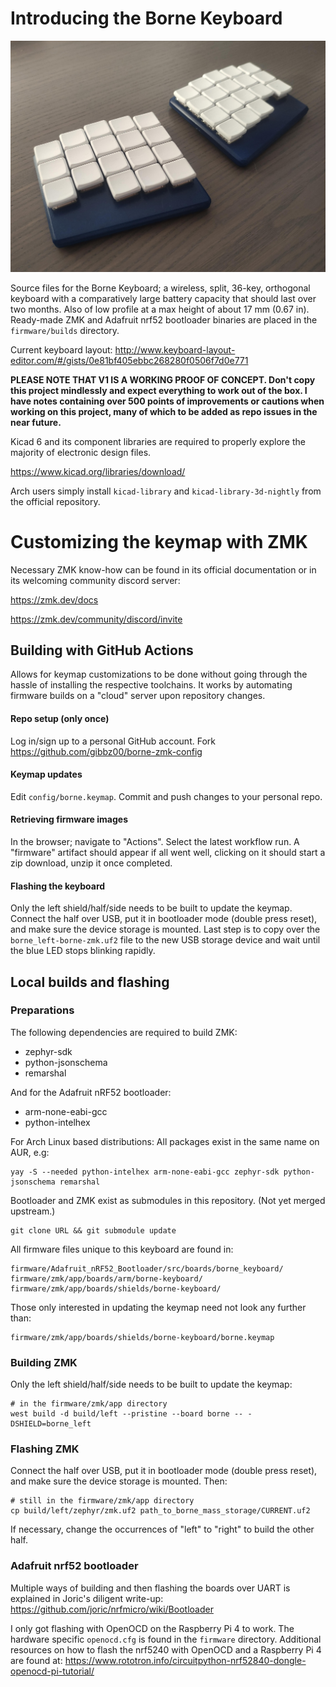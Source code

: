 # Introducing the Borne Keyboard

![showcase image](images/showcase.jpg)

Source files for the Borne Keyboard; a wireless, split, 36-key, orthogonal keyboard with a comparatively large battery capacity that should last over two months.
Also of low profile at a max height of about 17 mm (0.67 in).
Ready-made ZMK and Adafruit nrf52 bootloader binaries are placed in the `firmware/builds` directory.

Current keyboard layout: http://www.keyboard-layout-editor.com/#/gists/0e81bf405ebbc268280f0506f7d0e771

**PLEASE NOTE THAT V1 IS A WORKING PROOF OF CONCEPT. Don't copy this project mindlessly and expect everything to work out of the box. I have notes containing over 500 points of improvements or cautions when working on this project, many of which to be added as repo issues in the near future.**

Kicad 6 and its component libraries are required to properly explore the majority of electronic design files. 

https://www.kicad.org/libraries/download/

Arch users simply install `kicad-library` and `kicad-library-3d-nightly` from the official repository.

# Customizing the keymap with ZMK

Necessary ZMK know-how can be found in its official documentation or in its welcoming community discord server: 

https://zmk.dev/docs

https://zmk.dev/community/discord/invite

## Building with GitHub Actions

Allows for keymap customizations to be done without going through the hassle of installing the respective toolchains. It works by automating firmware builds on a "cloud" server upon repository changes.

#### Repo setup (only once)
Log in/sign up to a personal GitHub account.
Fork https://github.com/gibbz00/borne-zmk-config
#### Keymap updates
Edit `config/borne.keymap`.
Commit and push changes to your personal repo.
#### Retrieving firmware images
In the browser; navigate to "Actions".
Select the latest workflow run.
A "firmware" artifact should appear if all went well, clicking on it should start a zip download, unzip it once completed.
#### Flashing the keyboard
Only the left shield/half/side needs to be built to update the keymap.
Connect the half over USB, put it in bootloader mode (double press reset), and make sure the device storage is mounted. 
Last step is to copy over the `borne_left-borne-zmk.uf2` file to the new USB storage device and wait until the blue LED stops blinking rapidly.

## Local builds and flashing

### Preparations

The following dependencies are required to build ZMK:
* zephyr-sdk 
* python-jsonschema
* remarshal

And for the Adafruit nRF52 bootloader:
* arm-none-eabi-gcc
* python-intelhex

For Arch Linux based distributions: All packages exist in the same name on AUR, e.g:
```
yay -S --needed python-intelhex arm-none-eabi-gcc zephyr-sdk python-jsonschema remarshal 
```

Bootloader and ZMK exist as submodules in this repository. (Not yet merged upstream.)
```
git clone URL && git submodule update
```

All firmware files unique to this keyboard are found in:
```
firmware/Adafruit_nRF52_Bootloader/src/boards/borne_keyboard/
firmware/zmk/app/boards/arm/borne-keyboard/
firmware/zmk/app/boards/shields/borne-keyboard/
```

Those only interested in updating the keymap need not look any further than:
```
firmware/zmk/app/boards/shields/borne-keyboard/borne.keymap
```

### Building ZMK

Only the left shield/half/side needs to be built to update the keymap:
```
# in the firmware/zmk/app directory
west build -d build/left --pristine --board borne -- -DSHIELD=borne_left
```
### Flashing ZMK
Connect the half over USB, put it in bootloader mode (double press reset), and make sure the device storage is mounted. Then:
```
# still in the firmware/zmk/app directory
cp build/left/zephyr/zmk.uf2 path_to_borne_mass_storage/CURRENT.uf2
```

If necessary, change the occurrences of "left" to "right" to build the other half. 

### Adafruit nrf52 bootloader

Multiple ways of building and then flashing the boards over UART is explained in Joric's diligent write-up: https://github.com/joric/nrfmicro/wiki/Bootloader

I only got flashing with OpenOCD on the Raspberry Pi 4 to work.
The hardware specific `openocd.cfg` is found in the `firmware` directory.
Additional resources on how to flash the nrf5240 with OpenOCD and a Raspberry Pi 4 are found at: https://www.rototron.info/circuitpython-nrf52840-dongle-openocd-pi-tutorial/
